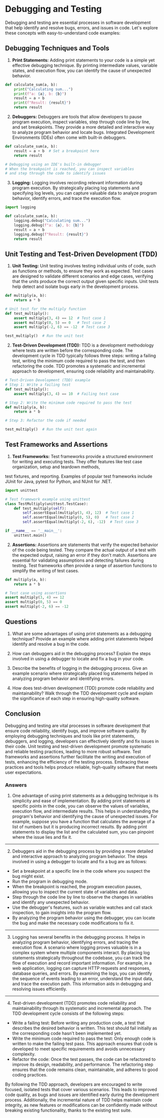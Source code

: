 # Debugging and Testing

Debugging and testing are essential processes in software development that help identify and resolve bugs, errors, and issues in code. Let's explore these concepts with easy-to-understand code examples:

## Debugging Techniques and Tools

1. **Print Statements:** Adding print statements to your code is a simple yet effective debugging technique. By printing intermediate values, variable states, and execution flow, you can identify the cause of unexpected behavior.

```python
def calculate_sum(a, b):
    print("Calculating sum...")
    print(f"a: {a}, b: {b}")
    result = a + b
    print(f"Result: {result}")
    return result
```

2. **Debuggers:** Debuggers are tools that allow developers to pause program execution, inspect variables, step through code line by line, and set breakpoints. They provide a more detailed and interactive way to analyze program behavior and locate bugs. Integrated Development Environments (IDEs) often come with built-in debuggers.

```python
def calculate_sum(a, b):
    result = a + b  # Set a breakpoint here
    return result

# Debugging using an IDE's built-in debugger
# When the breakpoint is reached, you can inspect variables
# and step through the code to identify issues
```

3. **Logging:** Logging involves recording relevant information during program execution. By strategically placing log statements and specifying log levels, you can capture valuable data to analyze program behavior, identify errors, and trace the execution flow.

```python
import logging

def calculate_sum(a, b):
    logging.debug("Calculating sum...")
    logging.debug(f"a: {a}, b: {b}")
    result = a + b
    logging.debug(f"Result: {result}")
    return result
```

## Unit Testing and Test-Driven Development (TDD)

1. **Unit Testing:** Unit testing involves testing individual units of code, such as functions or methods, to ensure they work as expected. Test cases are designed to validate different scenarios and edge cases, verifying that the units produce the correct output given specific inputs. Unit tests help detect and isolate bugs early in the development process.

```python
def multiply(a, b):
    return a * b

# Unit test for the multiply function
def test_multiply():
    assert multiply(3, 4) == 12  # Test case 1
    assert multiply(0, 5) == 0   # Test case 2
    assert multiply(-2, 6) == -12  # Test case 3

test_multiply()  # Run the unit test
```

2. **Test-Driven Development (TDD):** TDD is a development methodology where tests are written before the corresponding code. The development cycle in TDD typically follows three steps: writing a failing test, writing the minimum code required to pass the test, and then refactoring the code. TDD promotes a systematic and incremental approach to development, ensuring code reliability and maintainability.

```python
# Test-Driven Development (TDD) example
# Step 1: Write a failing test
def test_multiply():
    assert multiply(3, 4) == 10  # Failing test case

# Step 2: Write the minimum code required to pass the test
def multiply(a, b):
    return a * b

# Step 3: Refactor the code if needed

test_multiply()  # Run the unit test again
```

## Test Frameworks and Assertions

1. **Test Frameworks:** Test frameworks provide a structured environment for writing and executing tests. They offer features like test case organization, setup and teardown methods,

test fixtures, and reporting. Examples of popular test frameworks include JUnit for Java, pytest for Python, and NUnit for .NET.

```python
import unittest

# Test framework example using unittest
class TestMultiply(unittest.TestCase):
    def test_multiply(self):
        self.assertEqual(multiply(3, 4), 12)  # Test case 1
        self.assertEqual(multiply(0, 5), 0)   # Test case 2
        self.assertEqual(multiply(-2, 6), -12)  # Test case 3

if __name__ == '__main__':
    unittest.main()
```

2. **Assertions:** Assertions are statements that verify the expected behavior of the code being tested. They compare the actual output of a test with the expected output, raising an error if they don't match. Assertions are essential for validating assumptions and detecting failures during testing. Test frameworks often provide a range of assertion functions to simplify the writing of test cases.

```python
def multiply(a, b):
    return a * b

# Test case using assertions
assert multiply(3, 4) == 12
assert multiply(0, 5) == 0
assert multiply(-2, 6) == -12
```

## Questions

1. What are some advantages of using print statements as a debugging technique? Provide an example where adding print statements helped identify and resolve a bug in the code.

2. How can debuggers aid in the debugging process? Explain the steps involved in using a debugger to locate and fix a bug in your code.

3. Describe the benefits of logging in the debugging process. Give an example scenario where strategically placed log statements helped in analyzing program behavior and identifying errors.

4. How does test-driven development (TDD) promote code reliability and maintainability? Walk through the TDD development cycle and explain the significance of each step in ensuring high-quality software.

## Conclusion

Debugging and testing are vital processes in software development that ensure code reliability, identify bugs, and improve software quality. By employing debugging techniques and tools like print statements, debuggers, and logging, developers can effectively identify and fix issues in their code. Unit testing and test-driven development promote systematic and reliable testing practices, leading to more robust software. Test frameworks and assertions further facilitate the writing and execution of tests, enhancing the efficiency of the testing process. Embracing these practices and tools helps produce reliable, high-quality software that meets user expectations.

### Answers

1. One advantage of using print statements as a debugging technique is its simplicity and ease of implementation. By adding print statements at specific points in the code, you can observe the values of variables, execution flow, and intermediate results. This helps in understanding the program's behavior and identifying the cause of unexpected issues. For example, suppose you have a function that calculates the average of a list of numbers but it is producing incorrect results. By adding print statements to display the list and the calculated sum, you can pinpoint where the issue lies and fix it.

---

2. Debuggers aid in the debugging process by providing a more detailed and interactive approach to analyzing program behavior. The steps involved in using a debugger to locate and fix a bug are as follows:

- Set a breakpoint at a specific line in the code where you suspect the bug might exist.
- Run the program in debugging mode.
- When the breakpoint is reached, the program execution pauses, allowing you to inspect the current state of variables and data.
- Step through the code line by line to observe the changes in variables and identify any unexpected behavior.
- Use the debugger's features, such as variable watches and call stack inspection, to gain insights into the program flow.
- By analyzing the program behavior using the debugger, you can locate the bug and make the necessary code modifications to fix it.

---

3. Logging has several benefits in the debugging process. It helps in analyzing program behavior, identifying errors, and tracing the execution flow. A scenario where logging proves valuable is in a complex system where multiple components interact. By placing log statements strategically throughout the codebase, you can track the flow of execution and record important information. For example, in a web application, logging can capture HTTP requests and responses, database queries, and errors. By examining the logs, you can identify the sequence of events leading to an error, understand the input data, and trace the execution path. This information aids in debugging and resolving issues efficiently.

---

4. Test-driven development (TDD) promotes code reliability and maintainability through its systematic and incremental approach. The TDD development cycle consists of the following steps:

- Write a failing test: Before writing any production code, a test that describes the desired behavior is written. This test should fail initially as the corresponding code hasn't been implemented yet.
- Write the minimum code required to pass the test: Only enough code is written to make the failing test pass. This approach ensures that code is developed to meet specific requirements and avoids unnecessary complexity.
- Refactor the code: Once the test passes, the code can be refactored to improve its design, readability, and performance. The refactoring step ensures that the code remains clean, maintainable, and adheres to good coding practices.

By following the TDD approach, developers are encouraged to write focused, isolated tests that cover various scenarios. This leads to improved code quality, as bugs and issues are identified early during the development process. Additionally, the incremental nature of TDD helps maintain code integrity, as new features or modifications can be confidently made without breaking existing functionality, thanks to the existing test suite.
